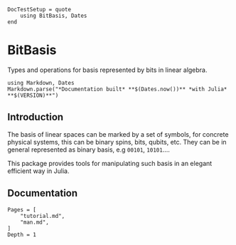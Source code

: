 ```@meta
DocTestSetup = quote
    using BitBasis, Dates
end
```

# BitBasis

Types and operations for basis represented by bits in linear algebra.

```@eval
using Markdown, Dates
Markdown.parse("*Documentation built* **$(Dates.now())** *with Julia* **$(VERSION)**")
```

## Introduction

The basis of linear spaces can be marked by a set of symbols, for concrete physical systems, this can be binary spins, bits, qubits, etc. They can be in general represented as binary basis, e.g `00101`, `10101`....

This package provides tools for manipulating such basis in an elegant efficient way in Julia.


## Documentation
```@contents
Pages = [
    "tutorial.md",
    "man.md",
]
Depth = 1
```
